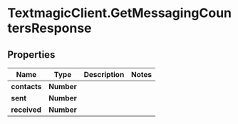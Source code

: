 # TextmagicClient.GetMessagingCountersResponse

## Properties
Name | Type | Description | Notes
------------ | ------------- | ------------- | -------------
**contacts** | **Number** |  | 
**sent** | **Number** |  | 
**received** | **Number** |  | 


